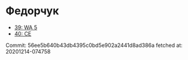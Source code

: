 # Федорчук
- [39: WA 5](39.md)
- [40: CE](40.md)

Commit: 56ee5b640b43db4395c0bd5e902a2441d8ad386a
 fetched at: 20201214-074758
